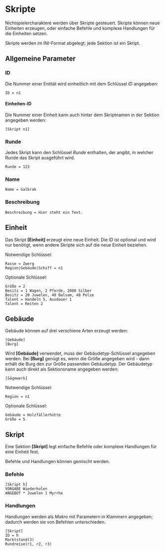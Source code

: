 # Skripte

Nichtspielercharaktere werden über Skripte gesteuert. Skripte können neue
Einheiten erzeugen, oder einfache Befehle und komplexe Handlungen für die
Einheiten setzen.

Skripte werden im INI-Format abgelegt; jede Sektion ist ein Skript.

## Allgemeine Parameter

### ID

Die Nummer einer Entität wird einheitlich mit dem Schlüssel _ID_ angegeben:

    ID = n1

#### Einheiten-ID

Die Nummer einer Einheit kann auch hinter dem Skriptnamen in der Sektion
angegeben werden:

    [Skript n1]

### Runde

Jedes Skript kann den Schlüssel _Runde_ enthalten, der angibt, in welcher Runde
das Skript ausgeführt wird.

    Runde = 123

### Name

    Name = Galbrak

### Beschreibung

    Beschreibung = Hier steht ein Text.

## Einheit

Das Skript **[Einheit]** erzeugt eine neue Einheit. Die _ID_ ist optional und
wird nur benötigt, wenn andere Skripte sich auf die neue Einheit beziehen.

Notwendige Schlüssel:

    Rasse = Zwerg
    Region|Gebäude|Schiff = n1

Optionale Schlüssel:

    Größe = 2
    Besitz = 1 Wagen, 2 Pferde, 2000 Silber
    Besitz = 20 Juwelen, 40 Balsam, 40 Pelze
    Talent = Handeln 5, Ausdauer 1
    Talent = Reiten 2

## Gebäude

Gebäude können auf drei verschiene Arten erzeugt werden:

    [Gebäude]
    [Burg]

Wird **[Gebäude]** verwendet, muss der Gebäudetyp-Schlüssel angegeben werden.
Bei **[Burg]** genügt es, wenn die Größe angegeben wird - dann erhält die Burg
den zur Größe passenden Gebäudetyp. Der Gebäudetyp kann auch direkt als
Sektionsname angegeben werden:

    [Sägewerk]

Notwendige Schlüssel:

    Region = n1

Optionale Schlüssel:

    Gebäude = Holzfällerhütte    
    Größe = 5

## Skript

Eine Sektion **[Skript]** legt einfache Befehle oder komplexe Handlungen für
eine Einheit fest.

Befehle und Handlungen können gemischt werden.

### Befehle

    [Skript h]
    VORGABE Wiederholen
    ANGEBOT * Juwelen 1 Myrrhe

### Handlungen

Handlungen werden als _Makro_ mit Parametern in Klammern angegeben; dadurch
werden sie von Befehlen unterschieden.

    [Skript]
    ID = h
    Marktstand(3)
    Rundreise(r1, r2, r3)
